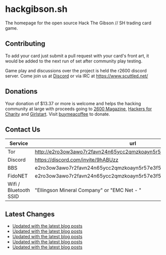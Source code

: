 # hackgibson.sh
The homepage for the open source Hack The Gibson // SH trading card game.


## Contributing

To add your card just submit a pull request with your card's front art, it would be added to the next run of set after community play testing.

Game play and discussions over the project is held the r2600 discord server. Come join us at [Discord](https://discord.com/invite/9hABUzz) or via IRC at https://www.scuttled.net/


## Donations

Your donation of $13.37 or more is welcome and helps the hacking community at large with proceeds going to [2600 Magazine](https://2600.com/), [Hackers for Charity](https://hackersforcharity.org) and [Girlstart](https://girlstart.org).  Visit [buymeacoffee](https://www.buymeacoffee.com/hackgibson.sh) to donate.


## Contact Us

Service | url
-|-
Tor | http://e2ro3ow3awo7r2favn24n65ycc2qmzkoayn5r57e3f56nvjwdcgg32ad.onion
Discord | https://discord.com/invite/9hABUzz
BBS | e2ro3ow3awo7r2favn24n65ycc2qmzkoayn5r57e3f56nvjwdcgg32ad.onion:23
FidoNET | e2ro3ow3awo7r2favn24n65ycc2qmzkoayn5r57e3f56nvjwdcgg32ad.onion:24554
Wifi / Bluetooth SSID | "Ellingson Mineral Company" or "EMC Net - <fidonet address>"

## Latest Changes
<!-- BLOG-POST-LIST:START -->
- [Updated with the latest blog posts](https://github.com/DFW2600/hackgibson.sh/commit/922628b187242b805da57a9aa4fb5a5446b9f0db)
- [Updated with the latest blog posts](https://github.com/DFW2600/hackgibson.sh/commit/e116e9d62ca16c470edadfec5042719860859480)
- [Updated with the latest blog posts](https://github.com/DFW2600/hackgibson.sh/commit/a4374c95ab936e4628429e91a9d3be8411deb51c)
- [Updated with the latest blog posts](https://github.com/DFW2600/hackgibson.sh/commit/115f178131e0848605e47836f2b688158b4ec5d1)
- [Updated with the latest blog posts](https://github.com/DFW2600/hackgibson.sh/commit/18d8a1f71eccf2616ada55b0be43829a5d43e18c)
<!-- BLOG-POST-LIST:END -->
